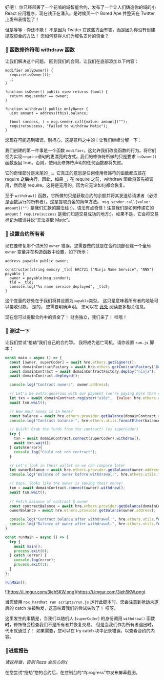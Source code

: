 好吧！ 你已经部署了一个花哨的域智能合约，发布了一个让人们铸造你的域的小 React 应用程序，现在钱正在涌入。是时候买一个 Bored Ape 并整天在 Twitter 上发布表情包了！

但是等等 - 你还不能！ 不是因为 Twitter 在这些方面有害，而是因为你没有创建提取资金的方法！ 您如何获得人们为域名支付的资金？

### 👻 函数修饰符和 withdraw 函数

让我们解决这个问题。 回到我们的合同，让我们在底部添加以下内容：

```solidity
modifier onlyOwner() {
  require(isOwner());
  _;
}

function isOwner() public view returns (bool) {
  return msg.sender == owner;
}

function withdraw() public onlyOwner {
  uint amount = address(this).balance;
  
  (bool success, ) = msg.sender.call{value: amount}("");
  require(success, "Failed to withdraw Matic");
} 
```



您现在可能遇到错误。别担心，这是意料之中的！让我们继续分解一下：

我们创建的第一件事是一个函数 `modifier`。这允许我们改变函数的行为。将它们视为实现`require`语句的更漂亮的方式。我们的修饰符所做的只是要求 `isOwner()` 函数返回 true。否则，使用此修饰符声明的任何函数都将失败。

它的奇怪部分是末尾的`_;`。它真正的意思是任何使用修饰符的函数都应该在 require **之后**执行。因此，如果 `_;` 在 require 之前，withdraw 函数将首先被调用，然后是 require，这将是无用的，因为它无论如何都会恢复。

至于 `withdraw()` 函数，它所做的只是获取合约的余额并将其发送给请求者（必须是函数运行的所有者）。这是提取资金的简单方法。 `msg.sender.call{value: amount}("")` 是我们汇款的魔法线 :)。语法有点奇怪！注意我们是如何传递它的`amount`！ `require(success` 是我们知道交易成功的地方:)。如果不是，它会将交易标记为错误并说“无法提取 Matic”。

### 🤠 设置合约所有者

现在要修复那个讨厌的 `owner` 错误，您需要做的就是在合约顶部创建一个全局 `owner` 变量并在构造函数中设置，如下所示：

```solidity
address payable public owner;

constructor(string memory _tld) ERC721 ("Ninja Name Service", "NNS") payable {
  owner = payable(msg.sender);
  tld = _tld;
  console.log("%s name service deployed", _tld);
}
```



这个变量的妙处在于我们将其设置为`payable`类型。 这只是意味着所有者的地址可以接收付款。 是的。 您需要明确声明。 您可以在 [此处](https://solidity-by-example.org/payable/) 阅读更多相关信息。

现在您可以提取合约中的资金了！ 财务独立，我们来了！ 哇哦！

### 🏦 测试一下

让我们尝试“抢劫”我们自己的合约😈。 我将成为逃亡司机，请你设置 `run.js` 脚本：

```jsx
const main = async () => {
  const [owner, superCoder] = await hre.ethers.getSigners();
  const domainContractFactory = await hre.ethers.getContractFactory('Domains');
  const domainContract = await domainContractFactory.deploy("ninja");
  await domainContract.deployed();

  console.log("Contract owner:", owner.address);

  // Let's be extra generous with our payment (we're paying more than required)
  let txn = await domainContract.register("a16z",  {value: hre.ethers.utils.parseEther('1234')});
  await txn.wait();

  // How much money is in here?
  const balance = await hre.ethers.provider.getBalance(domainContract.address);
  console.log("Contract balance:", hre.ethers.utils.formatEther(balance));

  // Quick! Grab the funds from the contract! (as superCoder)
  try {
    txn = await domainContract.connect(superCoder).withdraw();
    await txn.wait();
  } catch(error){
    console.log("Could not rob contract");
  }

  // Let's look in their wallet so we can compare later
  let ownerBalance = await hre.ethers.provider.getBalance(owner.address);
  console.log("Balance of owner before withdrawal:", hre.ethers.utils.formatEther(ownerBalance));

  // Oops, looks like the owner is saving their money!
  txn = await domainContract.connect(owner).withdraw();
  await txn.wait();
  
  // Fetch balance of contract & owner
  const contractBalance = await hre.ethers.provider.getBalance(domainContract.address);
  ownerBalance = await hre.ethers.provider.getBalance(owner.address);

  console.log("Contract balance after withdrawal:", hre.ethers.utils.formatEther(contractBalance));
  console.log("Balance of owner after withdrawal:", hre.ethers.utils.formatEther(ownerBalance));
}

const runMain = async () => {
  try {
    await main();
    process.exit(0);
  } catch (error) {
    console.log(error);
    process.exit(1);
  }
};

runMain();
```

![https://i.imgur.com/3ieh5KW.png](https://i.imgur.com/3ieh5KW.png)



当您使用 `npx hardhat run scripts/run.js` 运行此脚本时，您会注意到抢劫未遂后的 catch 块被触发，这意味着我们的尝试失败了！ 哎呀。

这里发生的事情是，当我们以随机人 (`superCoder`) 的身份调用 `withdraw()` 函数时，修饰符会检查我们不是所有者并恢复交易。 但是当我们作为所有者退出时，代币就通过了！ 如果需要，您可以在 try catch 块中记录错误，以查看合约的内容。

### 🚨进度报告

*请这样做，否则 Raza 会伤心的:(*

在您尝试“抢劫”您的合约后，在控制台的“#progress”中发布屏幕截图。